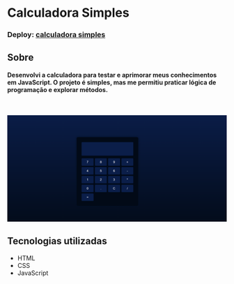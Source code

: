 # Calculadora Simples
### Deploy: [calculadora simples](https://calculadora-ten-khaki.vercel.app/)

## Sobre 
#### Desenvolvi a calculadora para testar e aprimorar meus conhecimentos em JavaScript. O projeto é simples, mas me permitiu praticar lógica de programação e explorar métodos.

<br>

<p align="center">
  <img src="./img/calculadoraSimples.PNG" alt="Calculadora simples">
</p>

## Tecnologias utilizadas 
* HTML
* CSS
* JavaScript

